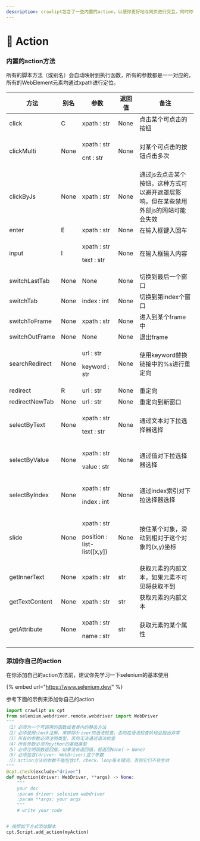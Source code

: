 ```yaml
---
description: crawlipt包含了一些内置的action，以便你更好地与网页进行交互。同时你也可以添加自己的action方法，进行扩展。
---
```


# 🐻 Action

### 内置的action方法

所有的脚本方法（或别名）会自动映射到执行函数，所有的参数都是一一对应的，所有的WebElement元素均通过xpath进行定位。

| 方法             | 别名   | 参数                                                   | 返回值  | 备注                                           |
| -------------- | ---- | ---------------------------------------------------- | ---- | -------------------------------------------- |
| click          | C    | xpath : str                                          | None | 点击某个可点击的按钮                                   |
| clickMulti     | None | <p>xpath : str</p><p>cnt : str</p>                   | None | 对某个可点击的按钮点击多次                                |
| clickByJs      | None | xpath : str                                          | None | 通过js去点击某个按钮，这种方式可以避开遮罩层影响。但在某些禁用外部js的网站可能会失效 |
| enter          | E    | xpath : str                                          | None | 在输入框键入回车                                     |
| input          | I    | <p>xpath : str</p><p>text : str</p>                  | None | 在输入框输入内容                                     |
| switchLastTab  | None | None                                                 | None | 切换到最后一个窗口                                    |
| switchTab      | None | index : int                                          | None | 切换到第index个窗口                                 |
| switchToFrame  | None | xpath : str                                          | None | 进入到某个frame中                                  |
| switchOutFrame | None | None                                                 | None | 退出frame                                      |
| searchRedirect | None | <p>url : str</p><p>keyword : str</p>                 | None | 使用keyword替换链接中的%s进行重定向                       |
| redirect       | R    | url : str                                            | None | 重定向                                          |
| redirectNewTab | None | url : str                                            | None | 重定向到新窗口                                      |
| selectByText   | None | <p>xpath : str</p><p>text : str</p>                  | None | 通过文本对下拉选择器选择                                 |
| selectByValue  | None | <p>xpath : str</p><p>value : str</p>                 | None | 通过值对下拉选择器选择                                  |
| selectByIndex  | None | <p>xpath : str</p><p>index : int</p>                 | None | 通过index索引对下拉选择器选择                            |
| slide          | None | <p>xpath : str</p><p>position : list-list([x,y])</p> | None | 按住某个对象，滑动到相对于这个对象的(x,y)坐标                    |
| getInnerText   | None | xpath : str                                          | str  | 获取元素的内部文本，如果元素不可见将获取不到                       |
| getTextContent | None | xpath : str                                          | str  | 获取元素的内部文本                                    |
| getAttribute   | None | <p>xpath : str</p><p>name : str</p>                  | str  | 获取元素的某个属性                                    |

### 添加你自己的action

在你添加自己的action方法前，建议你先学习一下selenium的基本使用

{% embed url="https://www.selenium.dev/" %}

参考下面的示例来添加你自己的action

```python
import crawlipt as cpt
from selenium.webdriver.remote.webdriver import WebDriver
"""
（1）必须为一个可调用的函数或者类内的静态方法
（2）必须使用check注解，来排除driver的语法检查，否则在语法检查阶段会抛出异常
（3）所有的参数必须注明类型，否则无法通过语法检查
（4）所有参数必须为python的基础类型
（5）必须注明函数返回值，如果没有返回值，就返回None(-> None)
（6）必须包含(driver: WebDriver)这个参数
（7）action方法的参数不能包含if、check、loop等关键词，否则它们不会生效
"""
@cpt.check(exclude="driver")  
def myAction(driver: WebDriver, **args) -> None:
    """
    your doc
    :param driver: selenium webdriver
    :param **args: your args
    """
    # write your code


# 按照如下方式添加脚本
cpt.Script.add_action(myAction)
```
